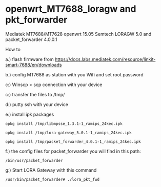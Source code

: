 # openwrt_MT7688_loragw and pkt_forwarder
Mediatek MT7688/MT7628 openwrt 15.05 Semtech LORAGW 5.0 and packet_forwarder 4.0.0.1

How to

a.) flash firmware from https://docs.labs.mediatek.com/resource/linkit-smart-7688/en/downloads

b.) config MT7688 as station with you Wifi and set root password

c:) Winscp > scp connection with your device

c:) transfer the files to /tmp/

d:) putty ssh with your device

e:) install ipk packages

    opkg install /tmp/libmpsse_1.3.1-1_ramips_24kec.ipk
    
    opkg install /tmp/lora-gateway_5.0.1-1_ramips_24kec.ipk
    
    opkg install /tmp/packet_forwarder_4.0.1-1_ramips_24kec.ipk
    
f:) the config files for packet_forwarder you will find in this path:

    /bin/usr/packet_forwarder
    
g:) Start LORA Gateway with this command

    /usr/bin/packet_forwarder# ./lora_pkt_fwd


    

    

    

    
